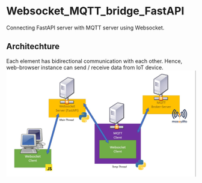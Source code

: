 # Websocket_MQTT_bridge_FastAPI
Connecting FastAPI server with MQTT server using Websocket.

## Architechture
Each element has bidirectional communication with each other. Hence, web-browser instance can send / receive data from IoT device.
![Websocket-MQTT-Bridege](https://github.com/apanasara/Websocket_MQTT_bridge_FastAPI/blob/main/FastAPI-MQTT.jpg)
